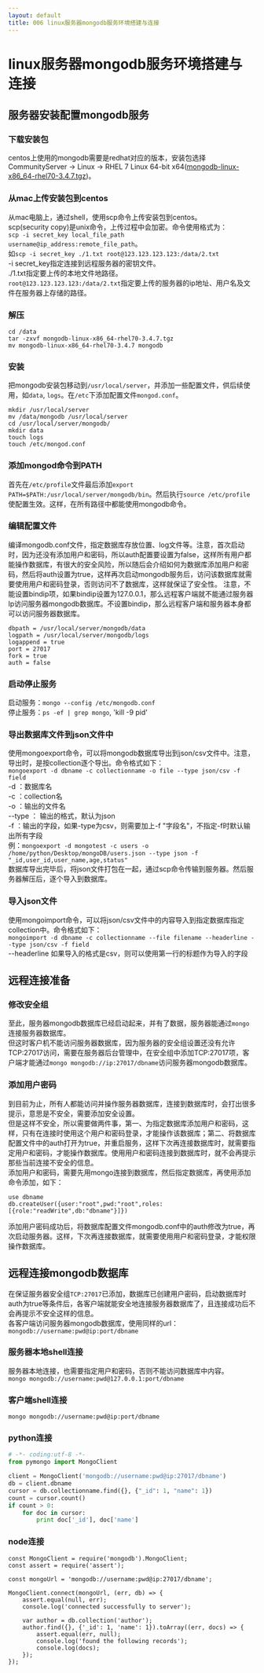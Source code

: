 ```yaml
---
layout: default
title: 006 linux服务器mongodb服务环境搭建与连接
---
```


# linux服务器mongodb服务环境搭建与连接


## 服务器安装配置mongodb服务

### 下载安装包
centos上使用的mongodb需要是redhat对应的版本，安装包选择CommunityServer -> Linux -> RHEL 7 Linux 64-bit x64([mongodb-linux-x86_64-rhel70-3.4.7.tgz][1])。

### 从mac上传安装包到centos
从mac电脑上，通过shell，使用scp命令上传安装包到centos。  
scp(security copy)是unix命令，上传过程中会加密。命令使用格式为：  
`scp -i secret_key local_file_path username@ip_address:remote_file_path`。  
如`scp -i secret_key ./1.txt root@123.123.123.123:/data/2.txt`  
    -i secret_key指定连接到远程服务器的密钥文件。  
    ./1.txt指定要上传的本地文件地路径。  
    `root@123.123.123.123:/data/2.txt`指定要上传的服务器的ip地址、用户名及文件在服务器上存储的路径。  

### 解压
``` shell
cd /data
tar -zxvf mongodb-linux-x86_64-rhel70-3.4.7.tgz
mv mongodb-linux-x86_64-rhel70-3.4.7 mongodb
```

### 安装
把mongodb安装包移动到`/usr/local/server`，并添加一些配置文件，供后续使用，如`data`, `logs`。在`/etc`下添加配置文件`mongod.conf`。
``` shell
mkdir /usr/local/server
mv /data/mongodb /usr/local/server
cd /usr/local/server/mongodb/
mkdir data
touch logs
touch /etc/mongod.conf
```

### 添加mongod命令到PATH
首先在`/etc/profile`文件最后添加`export PATH=$PATH:/usr/local/server/mongodb/bin`。然后执行`source /etc/profile`使配置生效。这样，在所有路径中都能使用mongodb命令。  

### 编辑配置文件
编译mongodb.conf文件，指定数据库存放位置、log文件等。注意，首次启动时，因为还没有添加用户和密码，所以auth配置要设置为false，这样所有用户都能操作数据库，有很大的安全风险，所以随后会介绍如何为数据库添加用户和密码，然后将auth设置为true，这样再次启动mongodb服务后，访问该数据库就需要使用用户和密码登录，否则访问不了数据库，这样就保证了安全性。
注意，不能设置bindip项，如果bindip设置为127.0.0.1，那么远程客户端就不能通过服务器Ip访问服务器mongodb数据库。不设置bindip，那么远程客户端和服务器本身都可以访问服务器数据库。  
```
dbpath = /usr/local/server/mongodb/data
logpath = /usr/local/server/mongodb/logs
logappend = true
port = 27017
fork = true
auth = false
```

### 启动停止服务
启动服务：`mongo --config /etc/mongodb.conf`  
停止服务：`ps -ef | grep mongo`, 'kill -9 pid'  

### 导出数据库文件到json文件中
使用mongoexport命令，可以将mongodb数据库导出到json/csv文件中。注意，导出时，是按collection逐个导出。命令格式如下：  
`mongoexport -d dbname -c collectionname -o file --type json/csv -f field`  
    -d ：数据库名  
    -c ：collection名  
    -o ：输出的文件名  
    --type ： 输出的格式，默认为json  
    -f ：输出的字段，如果-type为csv，则需要加上-f "字段名"，不指定-f时默认输出所有字段  
例：`mongoexport -d mongotest -c users -o /home/python/Desktop/mongoDB/users.json --type json -f  "_id,user_id,user_name,age,status"`  
数据库导出完毕后，将json文件打包在一起，通过scp命令传输到服务器。然后服务器解压后，逐个导入到数据库。  

### 导入json文件
使用mongoimport命令，可以将json/csv文件中的内容导入到指定数据库指定collection中。命令格式如下：  
`mongoimport -d dbname -c collectionname --file filename --headerline --type json/csv -f field`  
    --headerline    如果导入的格式是csv，则可以使用第一行的标题作为导入的字段


## 远程连接准备

### 修改安全组
至此，服务器mongodb数据库已经启动起来，并有了数据，服务器能通过`mongo`连接服务器数据库。  
但这时客户机不能访问服务器数据库，因为服务器的安全组设置还没有允许TCP:27017访问，需要在服务器后台管理中，在安全组中添加TCP:27017项，客户端才能通过`mongo mongodb://ip:27017/dbname`访问服务器mongodb数据库。  

### 添加用户密码
到目前为止，所有人都能访问并操作服务器数据库，连接到数据库时，会打出很多提示，意思是不安全，需要添加安全设置。  
但是这样不安全，所以需要做两件事，第一、为指定数据库添加用户和密码，这样，只有在连接时使用这个用户和密码登录，才能操作该数据库；第二、将数据库配置文件中的auth打开为true，并重启服务，这样下次再连接数据库时，就需要指定用户和密码，才能操作数据库。使用用户和密码连接到数据库时，就不会再提示那些当前连接不安全的信息。  
添加用户和密码，需要先用mongo连接到数据库，然后指定数据库，再使用添加命令添加，如下：  
``` mongodb
use dbname
db.createUser({user:"root",pwd:"root",roles:[{role:"readWrite",db:"dbname"}]})
```
添加用户密码成功后，将数据库配置文件mongodb.conf中的auth修改为true，再次启动服务器。这样，下次再连接数据库，就需要使用用户和密码登录，才能权限操作数据库。  


## 远程连接mongodb数据库

在保证服务器安全组`TCP:27017`已添加，数据库已创建用户密码，启动数据库时auth为true等条件后，各客户端就能安全地连接服务器数据库了，且连接成功后不会再提示不安全这样的信息。  
各客户端访问服务器mongodb数据库，使用同样的url：`mongodb://username:pwd@ip:port/dbname`  

### 服务器本地shell连接
服务器本地连接，也需要指定用户和密码，否则不能访问数据库中内容。  
`mongo mongodb://username:pwd@127.0.0.1:port/dbname`  

### 客户端shell连接
`mongo mongodb://username:pwd@ip:port/dbname`  

### python连接
``` python
# -*- coding:utf-8 -*-
from pymongo import MongoClient

client = MongoClient('mongodb://username:pwd@ip:27017/dbname')
db = client.dbname
cursor = db.collectionname.find({}, {"_id": 1, "name": 1})
count = cursor.count()
if count > 0:
    for doc in cursor:
        print doc['_id'], doc['name']
```

### node连接
``` nodejs
const MongoClient = require('mongodb').MongoClient;
const assert = require('assert');

const mongoUrl = 'mongodb://username:pwd@ip:27017/dbname';

MongoClient.connect(mongoUrl, (err, db) => {
    assert.equal(null, err);
    console.log('connected successfully to server');

    var author = db.collection('author');
    author.find({}, {'_id': 1, 'name': 1}).toArray((err, docs) => {
        assert.equal(err, null);
        console.log('found the following records');
        console.log(docs);
    });
});
```

[1]: https://www.mongodb.com/download-center?jmp=tutorials&_ga=2.103561536.1195125389.1503368882-1420124469.1502781833#community "mongodb-linux-x86_64-rhel70-3.4.7.tgz"
